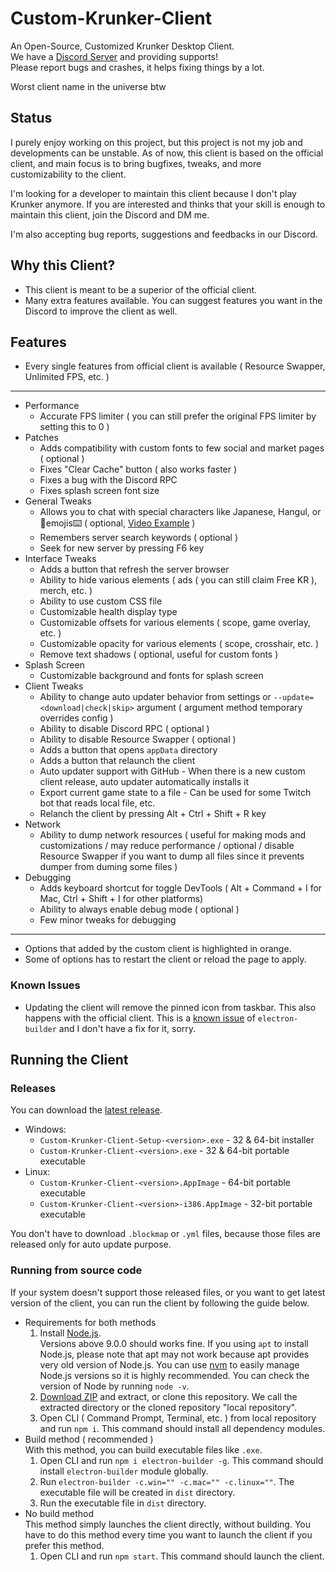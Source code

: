 # Custom-Krunker-Client
An Open-Source, Customized Krunker Desktop Client.  
We have a [Discord Server](https://discord.gg/Gwb8psk) and providing supports!  
Please report bugs and crashes, it helps fixing things by a lot.

Worst client name in the universe btw

## Status
I purely enjoy working on this project, but this project is not my job and developments can be unstable.
As of now, this client is based on the official client, and main focus is to bring bugfixes, tweaks, and more customizability to the client.

I'm looking for a developer to maintain this client because I don't play Krunker anymore.
If you are interested and thinks that your skill is enough to maintain this client, join the Discord and DM me.

I'm also accepting bug reports, suggestions and feedbacks in our Discord.

## Why this Client?
- This client is meant to be a superior of the official client.
- Many extra features available. You can suggest features you want in the Discord to improve the client as well.

## Features
- Every single features from official client is available ( Resource Swapper, Unlimited FPS, etc. ) 
---
- Performance
	- Accurate FPS limiter ( you can still prefer the original FPS limiter by setting this to 0 )
- Patches
	- Adds compatibility with custom fonts to few social and market pages ( optional )
	- Fixes "Clear Cache" button ( also works faster )
	- Fixes a bug with the Discord RPC
	- Fixes splash screen font size
- General Tweaks
	- Allows you to chat with special characters like Japanese, Hangul, or 🤯emojis⌨️ ( optional, [Video Example](https://twitter.com/Mixaz017/status/1226155650121527297) )
	- Remembers server search keywords ( optional )
	- Seek for new server by pressing F6 key
- Interface Tweaks
	- Adds a button that refresh the server browser
	- Ability to hide various elements ( ads ( you can still claim Free KR ), merch, etc. )
	- Ability to use custom CSS file
	- Customizable health display type
	- Customizable offsets for various elements ( scope, game overlay, etc. )
	- Customizable opacity for various elements ( scope, crosshair, etc. )
	- Remove text shadows ( optional, useful for custom fonts )
- Splash Screen
	- Customizable background and fonts for splash screen
- Client Tweaks
	- Ability to change auto updater behavior from settings or `--update=<download|check|skip>` argument ( argument method temporary overrides config )
	- Ability to disable Discord RPC ( optional )
	- Ability to disable Resource Swapper ( optional )
	- Adds a button that opens `appData` directory
	- Adds a button that relaunch the client
	- Auto updater support with GitHub - When there is a new custom client release, auto updater automatically installs it
	- Export current game state to a file - Can be used for some Twitch bot that reads local file, etc.
	- Relanch the client by pressing Alt + Ctrl + Shift + R key
- Network
	- Ability to dump network resources ( useful for making mods and customizations / may reduce performance / optional / disable Resource Swapper if you want to dump all files since it prevents dumper from duming some files )
- Debugging
	- Adds keyboard shortcut for toggle DevTools ( Alt + Command + I for Mac, Ctrl + Shift + I for other platforms)
	- Ability to always enable debug mode ( optional )
	- Few minor tweaks for debugging
---
- Options that added by the custom client is highlighted in orange.
- Some of options has to restart the client or reload the page to apply.

### Known Issues
- Updating the client will remove the pinned icon from taskbar. This also happens with the official client. This is a [known issue](https://github.com/electron-userland/electron-builder/issues/2514) of `electron-builder` and I don't have a fix for it, sorry.

## Running the Client

### Releases
You can download the [latest release](https://github.com/Mixaz017/Custom-Krunker-Client/releases/latest).
- Windows:
	- `Custom-Krunker-Client-Setup-<version>.exe` - 32 & 64-bit installer
	- `Custom-Krunker-Client-<version>.exe` - 32 & 64-bit portable executable
- Linux:
	- `Custom-Krunker-Client-<version>.AppImage` - 64-bit portable executable
	- `Custom-Krunker-Client-<version>-i386.AppImage` - 32-bit portable executable

You don't have to download `.blockmap` or `.yml` files, because those files are released only for auto update purpose.

### Running from source code
If your system doesn't support those released files, or you want to get latest version of the client, you can run the client by following the guide below.  
- Requirements for both methods
	1. Install [Node.js](https://nodejs.org/en/download/).  
	Versions above 9.0.0 should works fine. If you using `apt` to install Node.js, please note that apt may not work because apt provides very old version of Node.js. You can use [nvm](https://github.com/nvm-sh/nvm) to easily manage Node.js versions so it is highly recommended. You can check the version of Node by running `node -v`.
	2. [Download ZIP](https://github.com/Mixaz017/Custom-Krunker-Client/archive/master.zip) and extract, or clone this repository. We call the extracted directory or the cloned repository "local repository".
	3. Open CLI ( Command Prompt, Terminal, etc. ) from local repository and run `npm i`. This command should install all dependency modules.
- Build method ( recommended )  
	With this method, you can build executable files like `.exe`.
	1. Open CLI and run `npm i electron-builder -g`. This command should install `electron-builder` module globally.
	2. Run `electron-builder -c.win="" -c.mac="" -c.linux=""`. The executable file will be created in `dist` directory.
	3. Run the executable file in `dist` directory.
- No build method  
	This method simply launches the client directly, without building. You have to do this method every time you want to launch the client if you prefer this method.
	1. Open CLI and run `npm start`. This command should launch the client.